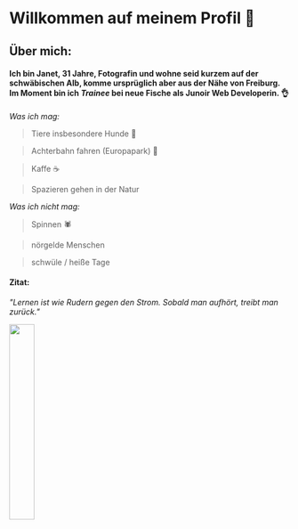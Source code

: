 # Willkommen auf meinem Profil 👋

<!--
**JSchindler21/JSchindler21** is a ✨ _special_ ✨ repository because its `README.md` (this file) appears on your GitHub profile.

Here are some ideas to get you started:

- 🔭 I’m currently working on ...
- 🌱 I’m currently learning ...
- 👯 I’m looking to collaborate on ...
- 🤔 I’m looking for help with ...
- 💬 Ask me about ...
- 📫 How to reach me: ...
- 😄 Pronouns: ...
- ⚡ Fun fact: ...
-->
## Über mich: 

#### Ich bin Janet, 31 Jahre, Fotografin und wohne seid kurzem auf der schwäbischen Alb, komme ursprüglich aber aus der Nähe von Freiburg. Im Moment bin ich _Trainee_ bei neue Fische als Junoir Web Developerin. :ok_hand:


_Was ich mag:_ 

> Tiere insbesondere Hunde :dog:

> Achterbahn fahren (Europapark) :roller_coaster:

> Kaffe :coffee:

> Spazieren gehen in der Natur

_Was ich nicht mag:_

> Spinnen 🕷️

> nörgelde Menschen 

> schwüle / heiße Tage

#### Zitat: 

_"Lernen ist wie Rudern gegen den Strom. Sobald man aufhört, treibt man zurück."_

<img src=https://www.zahnarztpraxis-gross-schilling.de/images/919/rudern00003.gif width=30% height=30%>






